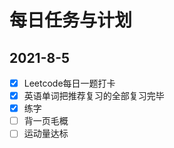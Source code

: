 <!--
 * @Author: LetMeFly
 * @Date: 2021-08-05 18:02:42
 * @LastEditors: LetMeFly
 * @LastEditTime: 2021-08-05 18:28:56
-->
# 每日任务与计划

## 2021-8-5

- [x] Leetcode每日一题打卡
- [x] 英语单词把推荐复习的全部复习完毕
- [x] 练字
- [ ] 背一页毛概
- [ ] 运动量达标